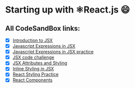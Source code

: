 # Starting up with ⚛️React.js :smile: 
## All CodeSandBox links:
- [x] [Introduction to JSX](https://codesandbox.io/s/introduction-to-jsx-forked-ijet3)
- [x] [Javascript Expressions in JSX](https://codesandbox.io/s/javascript-expressions-in-jsx-forked-5e6e1)
- [x] [Javascript Expressions in JSX practice](https://codesandbox.io/s/javascript-expressions-in-jsx-practice-forked-2rrg4)
- [x] [JSX code challenge](https://codesandbox.io/s/jsx-code-challenge-forked-ctp96)
- [x] [JSX Attributes and Styling](https://codesandbox.io/s/jsx-attributes-and-styling-forked-ogujt?file=/src/index.js)
- [x] [Inline Styling in JSX ](https://codesandbox.io/s/inline-styling-in-jsx-forked-viu1q?file=/src/index.js)
- [x] [React Styling Practice ](https://codesandbox.io/s/react-styling-practice-forked-tjydt?file=/src/index.js)
- [x] [React Components](https://codesandbox.io/s/react-components-forked-sfhvl?file=/src/index.js)